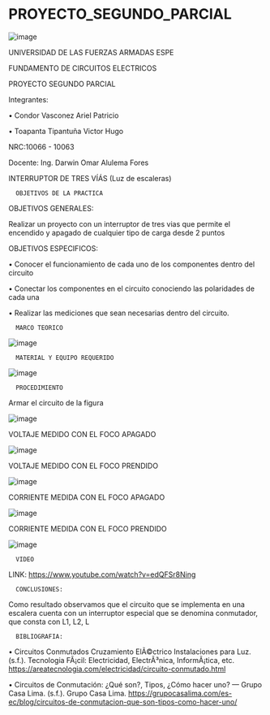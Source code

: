 # PROYECTO_SEGUNDO_PARCIAL

![image](https://user-images.githubusercontent.com/117923992/212757769-4c6126b4-fdc2-4544-8ae9-0ce546c8f8a1.png)

UNIVERSIDAD DE LAS FUERZAS ARMADAS ESPE

FUNDAMENTO DE CIRCUITOS ELECTRICOS

PROYECTO SEGUNDO PARCIAL

Integrantes:

• Condor Vasconez Ariel Patricio

• Toapanta Tipantuña Victor Hugo

NRC:10066 - 10063

Docente: Ing. Darwin Omar Alulema Fores

INTERRUPTOR DE TRES VÍÁS (Luz de escaleras)

      OBJETIVOS DE LA PRACTICA

OBJETIVOS GENERALES:

Realizar un proyecto con un interruptor de tres vias que permite el encendido y apagado de cualquier tipo de carga desde 2 puntos

OBJETIVOS ESPECIFICOS:

• Conocer el funcionamiento de cada uno de los componentes dentro del circuito

• Conectar los componentes en el circuito conociendo las polaridades de cada una

• Realizar las mediciones que sean necesarias dentro del circuito.

      MARCO TEORICO

![image](https://user-images.githubusercontent.com/117923992/212785944-96165b7f-02b6-48e2-aa38-f9684221e576.png)

      MATERIAL Y EQUIPO REQUERIDO

![image](https://user-images.githubusercontent.com/117923992/212785981-90165da8-d130-47c8-998f-bdfa42a8ab42.png)

      PROCEDIMIENTO

Armar el circuito de la figura 

![image](https://user-images.githubusercontent.com/117923992/212765264-a059ca40-975a-405a-af78-deebf4085472.png)

VOLTAJE MEDIDO CON EL FOCO APAGADO

![image](https://user-images.githubusercontent.com/117923992/212792482-1e4e5614-1bbb-472c-9b22-4c6fe2e46f54.png)

VOLTAJE MEDIDO CON EL FOCO PRENDIDO

![image](https://user-images.githubusercontent.com/117923992/212792466-ca33ac43-b671-427e-ae39-3f572dd40bab.png)

CORRIENTE MEDIDA CON EL FOCO APAGADO

![image](https://user-images.githubusercontent.com/117923992/212792488-f28c202e-6c62-4414-a5e4-e95f3731047f.png)

CORRIENTE MEDIDA CON EL FOCO PRENDIDO

![image](https://user-images.githubusercontent.com/117923992/212792509-323704d6-7381-40c5-817c-29d8eea81433.png)

      VIDEO

LINK: https://www.youtube.com/watch?v=edQFSr8Ning

      CONCLUSIONES:

Como resultado observamos que el circuito que se implementa en una escalera cuenta con un interruptor especial que se denomina conmutador, que consta con L1, L2, L

      BIBLIOGRAFIA:

• Circuitos Conmutados Cruzamiento ElÃ©ctrico Instalaciones para Luz. (s.f.). Tecnologia FÃ¡cil: Electricidad, ElectrÃ³nica, InformÃ¡tica, etc. https://areatecnologia.com/electricidad/circuito-conmutado.html

• Circuitos de Conmutación: ¿Qué son?, Tipos, ¿Cómo hacer uno? — Grupo Casa Lima. (s.f.). Grupo Casa Lima. https://grupocasalima.com/es-ec/blog/circuitos-de-conmutacion-que-son-tipos-como-hacer-uno/
